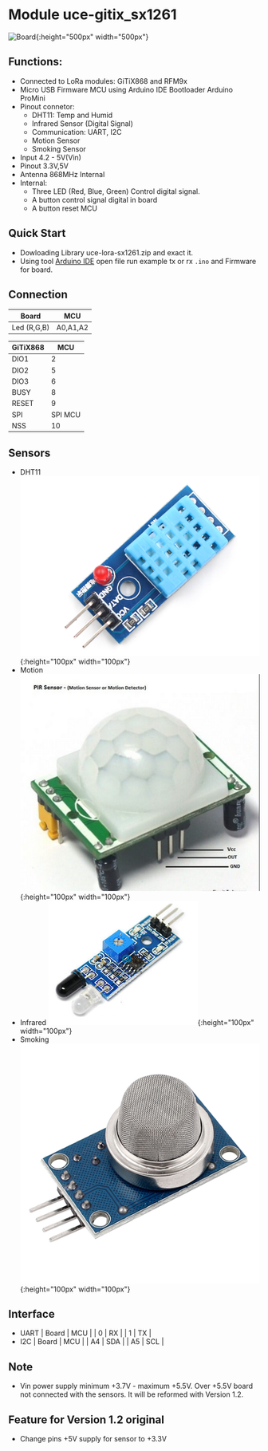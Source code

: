 # Module uce-gitix_sx1261
![Board](/images/image.png){:height="500px" width="500px"}

## Functions:
   * Connected to LoRa modules: GiTiX868 and RFM9x
   * Micro USB Firmware MCU using Arduino IDE Bootloader Arduino ProMini
   * Pinout connetor:
      * DHT11: Temp and Humid
      * Infrared Sensor (Digital Signal)
      * Communication: UART, I2C
      * Motion Sensor
      * Smoking Sensor
   * Input 4.2 - 5V(Vin)
   * Pinout 3.3V,5V
   * Antenna 868MHz Internal
   * Internal:
      * Three LED (Red, Blue, Green) Control digital signal.
      * A button control signal digital in board
      * A button reset MCU

## Quick Start
  * Dowloading Library uce-lora-sx1261.zip  and exact it.
  * Using tool [Arduino IDE](https://www.arduino.cc/en/Main/Software) open file run example tx or rx `.ino` and Firmware for board.
## Connection
  | Board                                 | MCU              |
  |---------------------------------------|------------------|
  | Led (R,G,B)                           |  A0,A1,A2        |

  | GiTiX868                              | MCU              |
  |---------------------------------------|------------------|
  | DIO1                                  | 2                |
  | DIO2                                  | 5                |
  | DIO3                                  | 6                |
  | BUSY                                  | 8                |
  | RESET                                 | 9                |
  | SPI                                   | SPI MCU          |
  | NSS                                   | 10               |

## Sensors
  * DHT11
  ![DHT11](/images/DHT11.JPG){:height="100px" width="100px"}
  * Motion
  ![MOTION](/images/MOTION.png){:height="100px" width="100px"}
  * Infrared
  ![Infrared](/images/INFARED.jpg){:height="100px" width="100px"}
  * Smoking
  ![smaking](/images/MQ2.jpg){:height="100px" width="100px"}
## Interface
  * UART
  | Board | MCU |
  | 0     | RX  |
  | 1     | TX  |
  * I2C
  | Board | MCU |
  | A4    | SDA |
  | A5    | SCL |
## Note
  * Vin power supply minimum +3.7V - maximum +5.5V. Over +5.5V board not connected with the sensors. It will be reformed with Version 1.2.

## Feature for Version 1.2 original
  * Change pins +5V supply for sensor to +3.3V

